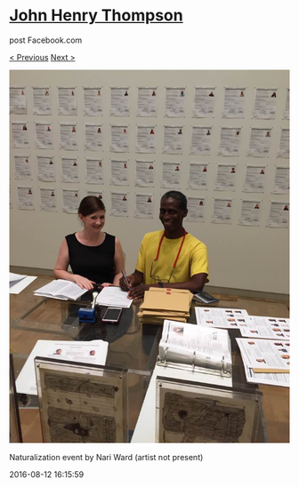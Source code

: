 # [John Henry Thompson](../README.md)
post Facebook.com

[< Previous](2016-08-12-1.md) [Next >](2016-08-11-1.md)

[![](../media/2016-08-12/Naturalization-event-by-Nari-Ward-artist-not-present.jpg)](../README.md)

Naturalization event by Nari Ward (artist not present)

2016-08-12 16:15:59